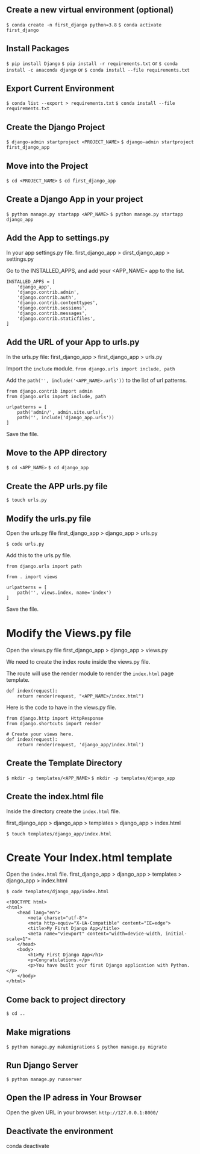## Create a new virtual environment (optional)

`$ conda create -n first_django python=3.8`
`$ conda activate first_django`

## Install Packages
`$ pip install Django`
`$ pip install -r requirements.txt`
or
`$ conda install -c anaconda django`
or 
`$ conda install --file requirements.txt`

## Export Current Environment 
`$ conda list --export > requirements.txt`
`$ conda install --file requirements.txt`

## Create the Django Project

`$ django-admin startproject <PROJECT_NAME>`
`$ django-admin startproject first_django_app`

## Move into the Project

`$ cd <PROJECT_NAME>`
`$ cd first_django_app`

## Create a Django App in your project
`$ python manage.py startapp <APP_NAME>`
`$ python manage.py startapp django_app`

## Add the App to settings.py

In your app settings.py file.
first_django_app > dirst_django_app > settings.py

Go to the INSTALLED_APPS, and add your <APP_NAME> app to the list. 
```
INSTALLED_APPS = [
    'django_app',
    'django.contrib.admin',
    'django.contrib.auth',
    'django.contrib.contenttypes',
    'django.contrib.sessions',
    'django.contrib.messages',
    'django.contrib.staticfiles',
]
```

## Add the URL of your App to urls.py

In the urls.py file:
first_django_app > first_django_app > urls.py

Import the `include` module.
`from django.urls import include, path`

Add the `path('', include('<APP_NAME>.urls'))` to the list of url patterns.

```
from django.contrib import admin
from django.urls import include, path

urlpatterns = [
    path('admin/', admin.site.urls),
    path('', include('django_app.urls'))
]
```
Save the file.

## Move to the APP directory

`$ cd <APP_NAME>`
`$ cd django_app`

## Create the APP urls.py file

`$ touch urls.py`

## Modify the urls.py file

Open the urls.py file
first_django_app > django_app > urls.py

`$ code urls.py`

Add this to the urls.py file.
```
from django.urls import path

from . import views

urlpatterns = [
    path('', views.index, name='index')
]
```

Save the file.

# Modify the Views.py file
Open the views.py file
first_django_app > django_app > views.py

We need to create the index route inside the views.py file.

The route will use the render module to render the `index.html` page template.
```
def index(request):
    return render(request, "<APP_NAME>/index.html")
```

Here is the code to have in the views.py file.

```
from django.http import HttpResponse
from django.shortcuts import render

# Create your views here.
def index(request):
    return render(request, 'django_app/index.html')
```

## Create the Template Directory

`$ mkdir -p templates/<APP_NAME>`
`$ mkdir -p templates/django_app`

## Create the index.html file

Inside the directory create the `index.html` file.

first_django_app > django_app > templates > django_app > index.html

`$ touch templates/django_app/index.html`

# Create Your Index.html template
Open the `index.html` file.
first_django_app > django_app > templates > django_app > index.html

`$ code templates/django_app/index.html`

```
<!DOCTYPE html>
<html>
    <head lang="en">
        <meta charset="utf-8">
        <meta http-equiv="X-UA-Compatible" content="IE=edge">
        <title>My First Django App</title>
        <meta name="viewport" content="width=device-width, initial-scale=1">
    </head>
    <body>
        <h1>My First Django App</h1>
        <p>Congratulations.</p>
        <p>You have built your first Django application with Python.</p>
    </body>
</html>
```

## Come back to project directory

`$ cd ..`

## Make migrations

`$ python manage.py makemigrations`
`$ python manage.py migrate`

## Run Django Server

`$ python manage.py runserver`

## Open the IP adress in Your Browser

Open the given URL in your browser.
`http://127.0.0.1:8000/`

## Deactivate the environment
conda deactivate